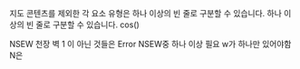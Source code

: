 지도 콘텐츠를 제외한 각 요소 유형은 하나 이상의 빈 줄로 구분할 수 있습니다.
하나 이상의 빈 줄로 구분할 수 있습니다.
cos()


NSEW 천장 벽 1 이 아닌 것들은 Error
NSEW중 하나 이상 필요
w가 하나만 있어야함
N은